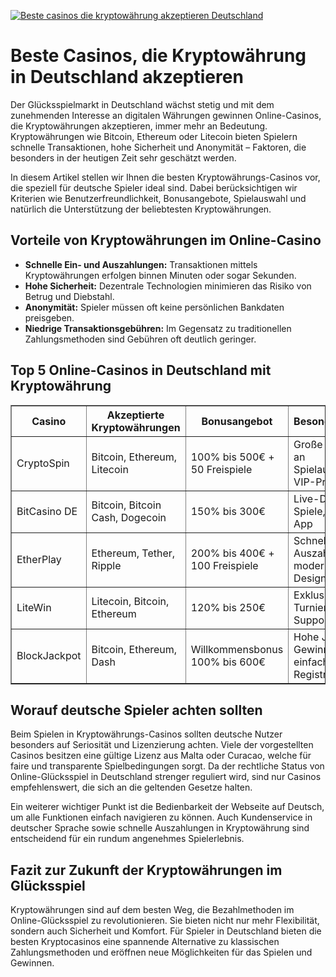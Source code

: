 [![Beste casinos die kryptowährung akzeptieren Deutschland](https://123-caf.pages.dev/gitsignup.png)](https://vrmoo.ru/Bt82HjjY)

<h1>Beste Casinos, die Kryptowährung in Deutschland akzeptieren</h1>  <p>Der Glücksspielmarkt in Deutschland wächst stetig und mit dem zunehmenden Interesse an digitalen Währungen gewinnen Online-Casinos, die Kryptowährungen akzeptieren, immer mehr an Bedeutung. Kryptowährungen wie Bitcoin, Ethereum oder Litecoin bieten Spielern schnelle Transaktionen, hohe Sicherheit und Anonymität – Faktoren, die besonders in der heutigen Zeit sehr geschätzt werden.</p>  <p>In diesem Artikel stellen wir Ihnen die besten Kryptowährungs-Casinos vor, die speziell für deutsche Spieler ideal sind. Dabei berücksichtigen wir Kriterien wie Benutzerfreundlichkeit, Bonusangebote, Spielauswahl und natürlich die Unterstützung der beliebtesten Kryptowährungen.</p>  <h2>Vorteile von Kryptowährungen im Online-Casino</h2> <ul>   <li><strong>Schnelle Ein- und Auszahlungen:</strong> Transaktionen mittels Kryptowährungen erfolgen binnen Minuten oder sogar Sekunden.</li>   <li><strong>Hohe Sicherheit:</strong> Dezentrale Technologien minimieren das Risiko von Betrug und Diebstahl.</li>   <li><strong>Anonymität:</strong> Spieler müssen oft keine persönlichen Bankdaten preisgeben.</li>   <li><strong>Niedrige Transaktionsgebühren:</strong> Im Gegensatz zu traditionellen Zahlungsmethoden sind Gebühren oft deutlich geringer.</li> </ul>  <h2>Top 5 Online-Casinos in Deutschland mit Kryptowährung</h2> <table border="1" cellpadding="10" cellspacing="0" style="border-collapse: collapse; width: 100%;">   <thead>     <tr>       <th>Casino</th>       <th>Akzeptierte Kryptowährungen</th>       <th>Bonusangebot</th>       <th>Besonderheiten</th>     </tr>   </thead>   <tbody>     <tr>       <td>CryptoSpin</td>       <td>Bitcoin, Ethereum, Litecoin</td>       <td>100% bis 500€ + 50 Freispiele</td>       <td>Große Auswahl an Spielautomaten, VIP-Programm</td>     </tr>     <tr>       <td>BitCasino DE</td>       <td>Bitcoin, Bitcoin Cash, Dogecoin</td>       <td>150% bis 300€</td>       <td>Live-Dealer-Spiele, Mobile App</td>     </tr>     <tr>       <td>EtherPlay</td>       <td>Ethereum, Tether, Ripple</td>       <td>200% bis 400€ + 100 Freispiele</td>       <td>Schnelle Auszahlungen, modernes Design</td>     </tr>     <tr>       <td>LiteWin</td>       <td>Litecoin, Bitcoin, Ethereum</td>       <td>120% bis 250€</td>       <td>Exklusive Turniere, 24/7 Support</td>     </tr>     <tr>       <td>BlockJackpot</td>       <td>Bitcoin, Ethereum, Dash</td>       <td>Willkommensbonus 100% bis 600€</td>       <td>Hohe Jackpot-Gewinne, einfache Registrierung</td>     </tr>   </tbody> </table>  <h2>Worauf deutsche Spieler achten sollten</h2> <p>Beim Spielen in Kryptowährungs-Casinos sollten deutsche Nutzer besonders auf Seriosität und Lizenzierung achten. Viele der vorgestellten Casinos besitzen eine gültige Lizenz aus Malta oder Curacao, welche für faire und transparente Spielbedingungen sorgt. Da der rechtliche Status von Online-Glücksspiel in Deutschland strenger reguliert wird, sind nur Casinos empfehlenswert, die sich an die geltenden Gesetze halten.</p>  <p>Ein weiterer wichtiger Punkt ist die Bedienbarkeit der Webseite auf Deutsch, um alle Funktionen einfach navigieren zu können. Auch Kundenservice in deutscher Sprache sowie schnelle Auszahlungen in Kryptowährung sind entscheidend für ein rundum angenehmes Spielerlebnis.</p>  <h2>Fazit zur Zukunft der Kryptowährungen im Glücksspiel</h2> <p>Kryptowährungen sind auf dem besten Weg, die Bezahlmethoden im Online-Glücksspiel zu revolutionieren. Sie bieten nicht nur mehr Flexibilität, sondern auch Sicherheit und Komfort. Für Spieler in Deutschland bieten die besten Kryptocasinos eine spannende Alternative zu klassischen Zahlungsmethoden und eröffnen neue Möglichkeiten für das Spielen und Gewinnen.</p>